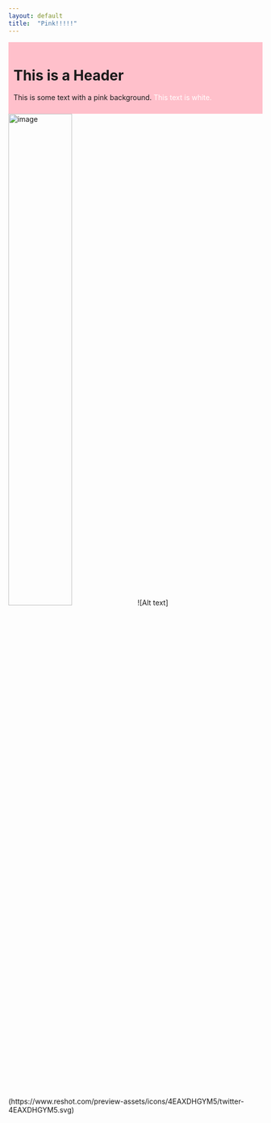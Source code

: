 ```yaml
---
layout: default
title:  "Pink!!!!!"
---
```


<div style="background-color: pink; padding: 10px;">
  <h1>This is a Header</h1>
  <p>This is some text with a pink background.
<span style="color: white;">This text is white.</span>
</p>
</div>
<img src="https://www.reshot.com/preview-assets/icons/4EAXDHGYM5/twitter-4EAXDHGYM5.svg" alt="image" width="50%" height="auto">
![Alt text](https://www.reshot.com/preview-assets/icons/4EAXDHGYM5/twitter-4EAXDHGYM5.svg)
